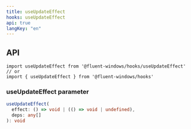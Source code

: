 ```yaml
---
title: useUpdateEffect
hooks: useUpdateEffect
api: true
langKey: "en"
---
```


## API

```
import useUpdateEffect from '@fluent-windows/hooks/useUpdateEffect'
// or
import { useUpdateEffect } from '@fluent-windows/hooks'
```

### useUpdateEffect parameter

```ts
useUpdateEffect(
  effect: () => void | (() => void | undefined),
  deps: any[]
): void
```
